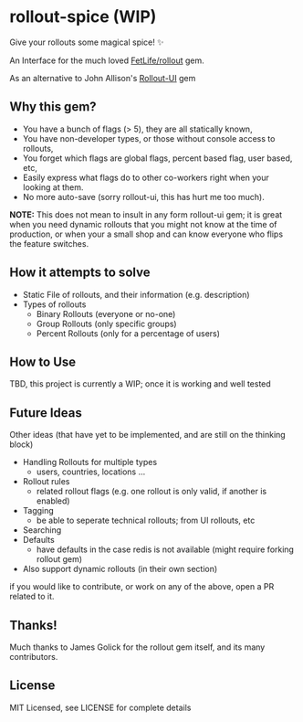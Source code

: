 # rollout-spice (WIP)
Give your rollouts some magical spice! :sparkles:

An Interface for the much loved [FetLife/rollout](https://github.com/FetLife/rollout) gem.

As an alternative to John Allison's [Rollout-UI](https://github.com/jrallison/rollout_ui) gem

## Why this gem?

- You have a bunch of flags (> 5), they are all statically known,
- You have non-developer types, or those without console access to rollouts,
- You forget which flags are global flags, percent based flag, user based, etc,
- Easily express what flags do to other co-workers right when your looking at them.
- No more auto-save (sorry rollout-ui, this has hurt me too much).

**NOTE:** This does not mean to insult in any form rollout-ui gem; it is great when you need dynamic rollouts that you might not know at the time of production, or when your a small shop and can know everyone who flips the feature switches.

## How it attempts to solve

- Static File of rollouts, and their information (e.g. description)
- Types of rollouts
  - Binary Rollouts (everyone or no-one)
  - Group Rollouts (only specific groups)
  - Percent Rollouts (only for a percentage of users)

## How to Use

TBD, this project is currently a WIP; once it is working and well tested

## Future Ideas

Other ideas (that have yet to be implemented, and are still on the thinking block)
- Handling Rollouts for multiple types
  - users, countries, locations ...
- Rollout rules
  - related rollout flags (e.g. one rollout is only valid, if another is enabled)
- Tagging
  - be able to seperate technical rollouts; from UI rollouts, etc
- Searching
- Defaults
  - have defaults in the case redis is not available (might require forking rollout gem)
- Also support dynamic rollouts (in their own section)

if you would like to contribute, or work on any of the above, open a PR related to it.

## Thanks!
Much thanks to James Golick for the rollout gem itself, and its many contributors.

## License
MIT Licensed, see LICENSE for complete details

